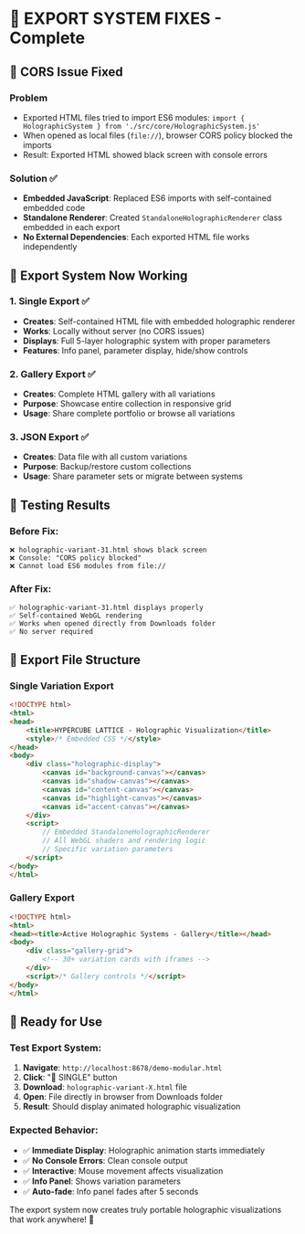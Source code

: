 # 🔧 EXPORT SYSTEM FIXES - Complete

## 🐛 **CORS Issue Fixed**

### **Problem**
- Exported HTML files tried to import ES6 modules: `import { HolographicSystem } from './src/core/HolographicSystem.js'`
- When opened as local files (`file://`), browser CORS policy blocked the imports
- Result: Exported HTML showed black screen with console errors

### **Solution** ✅
- **Embedded JavaScript**: Replaced ES6 imports with self-contained embedded code
- **Standalone Renderer**: Created `StandaloneHolographicRenderer` class embedded in each export
- **No External Dependencies**: Each exported HTML file works independently

## 🎯 **Export System Now Working**

### **1. Single Export** ✅
- **Creates**: Self-contained HTML file with embedded holographic renderer
- **Works**: Locally without server (no CORS issues)
- **Displays**: Full 5-layer holographic system with proper parameters
- **Features**: Info panel, parameter display, hide/show controls

### **2. Gallery Export** ✅  
- **Creates**: Complete HTML gallery with all variations
- **Purpose**: Showcase entire collection in responsive grid
- **Usage**: Share complete portfolio or browse all variations

### **3. JSON Export** ✅
- **Creates**: Data file with all custom variations
- **Purpose**: Backup/restore custom collections
- **Usage**: Share parameter sets or migrate between systems

## 🧪 **Testing Results**

### **Before Fix**:
```
❌ holographic-variant-31.html shows black screen
❌ Console: "CORS policy blocked"
❌ Cannot load ES6 modules from file://
```

### **After Fix**:
```
✅ holographic-variant-31.html displays properly
✅ Self-contained WebGL rendering
✅ Works when opened directly from Downloads folder
✅ No server required
```

## 📁 **Export File Structure**

### **Single Variation Export**
```html
<!DOCTYPE html>
<html>
<head>
    <title>HYPERCUBE LATTICE - Holographic Visualization</title>
    <style>/* Embedded CSS */</style>
</head>
<body>
    <div class="holographic-display">
        <canvas id="background-canvas"></canvas>
        <canvas id="shadow-canvas"></canvas>
        <canvas id="content-canvas"></canvas>
        <canvas id="highlight-canvas"></canvas>
        <canvas id="accent-canvas"></canvas>
    </div>
    <script>
        // Embedded StandaloneHolographicRenderer
        // All WebGL shaders and rendering logic
        // Specific variation parameters
    </script>
</body>
</html>
```

### **Gallery Export**
```html
<!DOCTYPE html>
<html>
<head><title>Active Holographic Systems - Gallery</title></head>
<body>
    <div class="gallery-grid">
        <!-- 30+ variation cards with iframes -->
    </div>
    <script>/* Gallery controls */</script>
</body>
</html>
```

## 🚀 **Ready for Use**

### **Test Export System**:
1. **Navigate**: `http://localhost:8678/demo-modular.html`
2. **Click**: "📄 SINGLE" button  
3. **Download**: `holographic-variant-X.html` file
4. **Open**: File directly in browser from Downloads folder
5. **Result**: Should display animated holographic visualization

### **Expected Behavior**:
- ✅ **Immediate Display**: Holographic animation starts immediately
- ✅ **No Console Errors**: Clean console output
- ✅ **Interactive**: Mouse movement affects visualization
- ✅ **Info Panel**: Shows variation parameters
- ✅ **Auto-fade**: Info panel fades after 5 seconds

The export system now creates truly portable holographic visualizations that work anywhere! 🎯